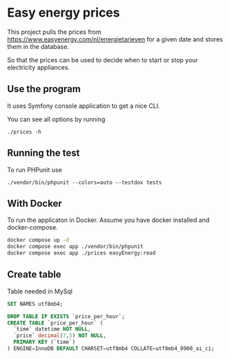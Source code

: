 # Easy energy prices

This project pulls the prices from <https://www.easyenergy.com/nl/energietarieven> for a given date and stores them in the database.

So that the prices can be used to decide when to start or stop your electricity appliances.


## Use the program

It uses Symfony console application to get a nice CLI.

You can see all options by running

    ./prices -h

## Running the test

To run PHPunit use

    ./vendor/bin/phpunit --colors=auto --testdox tests

## With Docker

To run the applicaton in Docker. Assume you have docker installed and docker-compose.

```bash
docker compose up -d
docker compose exec app ./vendor/bin/phpunit
docker compose exec app ./prices easyEnergy:read
```

## Create table

Table needed in MySql 

```sql
SET NAMES utf8mb4;

DROP TABLE IF EXISTS `price_per_hour`;
CREATE TABLE `price_per_hour` (
  `time` datetime NOT NULL,
  `price` decimal(7,5) NOT NULL,
  PRIMARY KEY (`time`)
) ENGINE=InnoDB DEFAULT CHARSET=utf8mb4 COLLATE=utf8mb4_0900_ai_ci;
```
